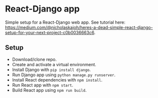 # React-Django app
Simple setup for a React-Django web app. See tutorial here: https://medium.com/@nicholaskajoh/heres-a-dead-simple-react-django-setup-for-your-next-project-c0b0036663c6.

## Setup
- Download/clone repo.
- Create and activate a virtual environment.
- Install Django with `pip install django`.
- Run Django app using `python manage.py runserver`.
- Install React dependencies with `npm install`. 
- Run React app with `npm start`.
- Build React app using `npm run build`.